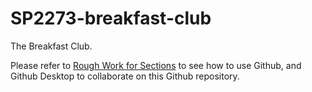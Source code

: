 # SP2273-breakfast-club
The Breakfast Club.

Please refer to [Rough Work for Sections](https://docs.google.com/document/d/1crpqJXvpFlroQ70-PmVyj9pjGFZQNqh52HqQ4fzpjYc/edit#) to see how to use Github, and Github Desktop to collaborate on this Github repository.
